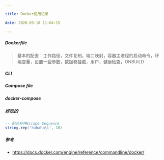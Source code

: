 ```yaml
---

title: Docker使用记录

date: 2020-09-18 11:04:15

---
```


##### Dockerfile
> 基本的配置：工作路径，文件复制，端口映射，容器主进程的启动命令，环境变量，设置一些参数，数据卷挂载，用户，健康检查，ONBUILD

##### CLI


##### Compose file

##### docker-compose

##### 好玩的
```lua
-- 配合各种Escape Sequence
string.rep('hahaha\t', 10)
```




##### 参考
- https://docs.docker.com/engine/reference/commandline/docker/

